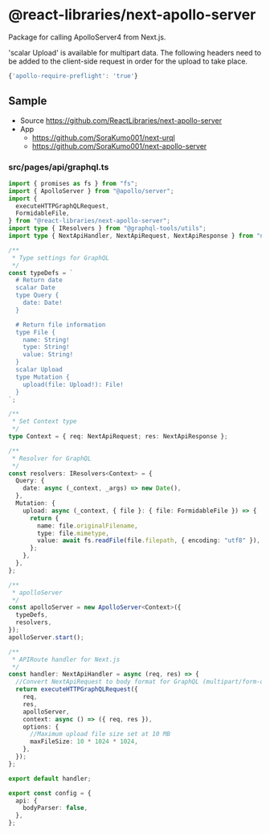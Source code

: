 # @react-libraries/next-apollo-server

Package for calling ApolloServer4 from Next.js.

'scalar Upload' is available for multipart data.
The following headers need to be added to the client-side request in order for the upload to take place.

```ts
{'apollo-require-preflight': 'true'}
```

## Sample

- Source
  <https://github.com/ReactLibraries/next-apollo-server>
- App
  - <https://github.com/SoraKumo001/next-urql>
  - <https://github.com/SoraKumo001/next-apollo-server>

### src/pages/api/graphql.ts

```ts
import { promises as fs } from "fs";
import { ApolloServer } from "@apollo/server";
import {
  executeHTTPGraphQLRequest,
  FormidableFile,
} from "@react-libraries/next-apollo-server";
import type { IResolvers } from "@graphql-tools/utils";
import type { NextApiHandler, NextApiRequest, NextApiResponse } from "next";

/**
 * Type settings for GraphQL
 */
const typeDefs = `
  # Return date
  scalar Date
  type Query {
    date: Date!
  }

  # Return file information
  type File {
    name: String!
    type: String!
    value: String!
  }
  scalar Upload
  type Mutation {
    upload(file: Upload!): File!
  }
`;

/**
 * Set Context type
 */
type Context = { req: NextApiRequest; res: NextApiResponse };

/**
 * Resolver for GraphQL
 */
const resolvers: IResolvers<Context> = {
  Query: {
    date: async (_context, _args) => new Date(),
  },
  Mutation: {
    upload: async (_context, { file }: { file: FormidableFile }) => {
      return {
        name: file.originalFilename,
        type: file.mimetype,
        value: await fs.readFile(file.filepath, { encoding: "utf8" }),
      };
    },
  },
};

/**
 * apolloServer
 */
const apolloServer = new ApolloServer<Context>({
  typeDefs,
  resolvers,
});
apolloServer.start();

/**
 * APIRoute handler for Next.js
 */
const handler: NextApiHandler = async (req, res) => {
  //Convert NextApiRequest to body format for GraphQL (multipart/form-data support).
  return executeHTTPGraphQLRequest({
    req,
    res,
    apolloServer,
    context: async () => ({ req, res }),
    options: {
      //Maximum upload file size set at 10 MB
      maxFileSize: 10 * 1024 * 1024,
    },
  });
};

export default handler;

export const config = {
  api: {
    bodyParser: false,
  },
};
```
